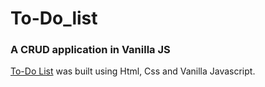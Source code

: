 # To-Do_list
### A CRUD application in Vanilla JS
[To-Do List](https://siddhantchalke.github.io/To-Do_list/) was built using Html, Css and Vanilla Javascript.
